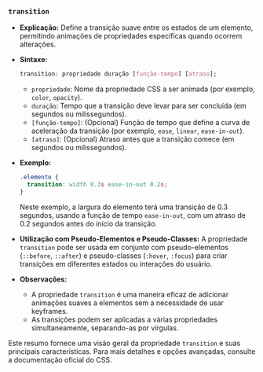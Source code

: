 

### `transition`

- **Explicação:** Define a transição suave entre os estados de um elemento, permitindo animações de propriedades específicas quando ocorrem alterações.

- **Sintaxe:**
  ```css
  transition: propriedade duração [função-tempo] [atraso];
  ```

  - `propriedade`: Nome da propriedade CSS a ser animada (por exemplo, `color`, `opacity`).
  - `duração`: Tempo que a transição deve levar para ser concluída (em segundos ou milissegundos).
  - `[função-tempo]`: (Opcional) Função de tempo que define a curva de aceleração da transição (por exemplo, `ease`, `linear`, `ease-in-out`).
  - `[atraso]`: (Opcional) Atraso antes que a transição comece (em segundos ou milissegundos).

- **Exemplo:**
  ```css
  .elemento {
    transition: width 0.3s ease-in-out 0.2s;
  }
  ```

  Neste exemplo, a largura do elemento terá uma transição de 0.3 segundos, usando a função de tempo `ease-in-out`, com um atraso de 0.2 segundos antes do início da transição.

- **Utilização com Pseudo-Elementos e Pseudo-Classes:**
  A propriedade `transition` pode ser usada em conjunto com pseudo-elementos (`::before`, `::after`) e pseudo-classes (`:hover`, `:focus`) para criar transições em diferentes estados ou interações do usuário.

- **Observações:**
  - A propriedade `transition` é uma maneira eficaz de adicionar animações suaves a elementos sem a necessidade de usar keyframes.
  - As transições podem ser aplicadas a várias propriedades simultaneamente, separando-as por vírgulas.

Este resumo fornece uma visão geral da propriedade `transition` e suas principais características. Para mais detalhes e opções avançadas, consulte a documentação oficial do CSS.